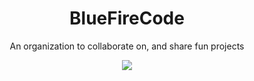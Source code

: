 <h1 align="center">BlueFireCode</h1>

<p align="center">An organization to collaborate on, and share fun projects</p>

<p align="center">
  <img src="https://github.com/user-attachments/assets/a3280d53-74cd-46d2-aa12-e0eff441f0f0" />
</p>

